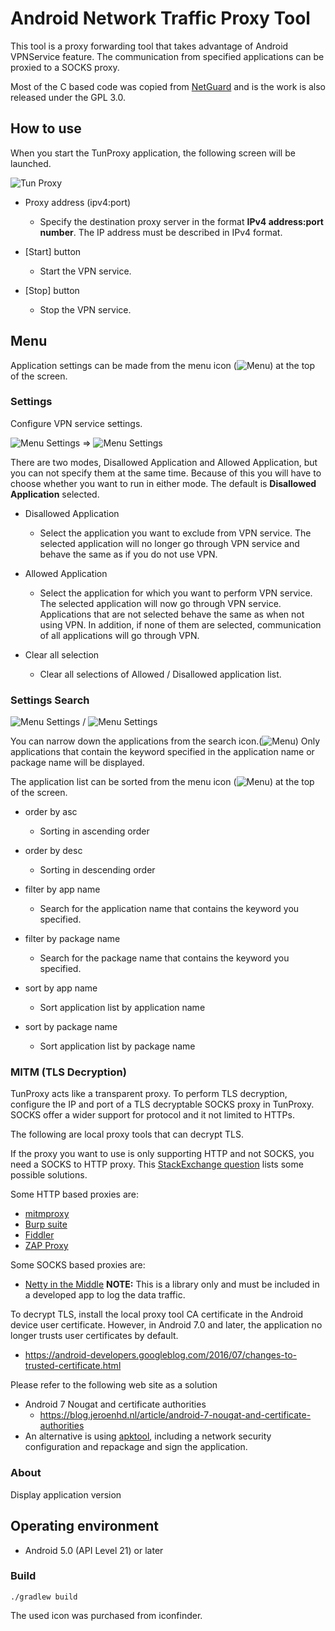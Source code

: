 # Android Network Traffic Proxy Tool

This tool is a proxy forwarding tool that takes advantage of Android VPNService feature.
The communication from specified applications can be proxied to a SOCKS proxy.

Most of the C based code was copied from [NetGuard](https://github.com/M66B/NetGuard) and is the work is also released under the GPL 3.0.

## How to use

When you start the TunProxy application, the following screen will be launched.

![Tun Proxy](images/TunProxy.png)

* Proxy address (ipv4:port)
  * Specify the destination proxy server in the format **IPv4 address:port number**.
    The IP address must be described in IPv4 format.

* [Start] button
  * Start the VPN service.
* [Stop] button
  * Stop the VPN service.

## Menu

Application settings can be made from the menu icon (![Menu](images/Menu.png)) at the top of the screen.

### Settings

Configure VPN service settings.

![Menu Settings](images/Menu-Settings.png) ⇒ ![Menu Settings](images/Menu-Settings-app.png)

There are two modes, Disallowed Application and Allowed Application, but you can not specify them at the same time.
Because of this you will have to choose whether you want to run in either mode.
The default is **Disallowed Application** selected.

* Disallowed Application
  * Select the application you want to exclude from VPN service.
    The selected application will no longer go through VPN service and behave the same as if you do not use VPN.

* Allowed Application
  * Select the application for which you want to perform VPN service.
    The selected application will now go through VPN service.
    Applications that are not selected behave the same as when not using VPN.
    In addition, if none of them are selected, communication of all applications will go through VPN.

* Clear all selection
  * Clear all selections of Allowed / Disallowed application list.

### Settings Search

![Menu Settings](images/Menu-Settings-Search.png) / ![Menu Settings](images/Menu-Settings-SortBy.png)

You can narrow down the applications from the search icon.(![Menu](images/Search.png))
Only applications that contain the keyword specified in the application name or package name will be displayed.

The application list can be sorted from the menu icon  (![Menu](images/Menu.png)) at the top of the screen.

* order by asc
  * Sorting in ascending order

* order by desc
  * Sorting in descending order

* filter by app name
  * Search for the application name that contains the keyword you specified.

* filter by package name
  * Search for the package name that contains the keyword you specified.

* sort by app name
  * Sort application list by application name

* sort by package name
  * Sort application list by package name

### MITM (TLS Decryption)

TunProxy acts like a transparent proxy.
To perform TLS decryption, configure the IP and port of a TLS decryptable SOCKS proxy in TunProxy.
SOCKS offer a wider support for protocol and it not limited to HTTPs.

The following are local proxy tools that can decrypt TLS.

If the proxy you want to use is only supporting HTTP and not SOCKS, you need a SOCKS to HTTP proxy.
This [StackExchange question](https://superuser.com/questions/443160/is-there-a-socks-proxy-server-program-that-supports-a-http-parent-proxy) lists some possible solutions.

Some HTTP based proxies are:

* [mitmproxy](https://mitmproxy.org)
* [Burp suite](https://portswigger.net/burp)
* [Fiddler](https://www.telerik.com/fiddler)
* [ZAP Proxy](https://www.owasp.org/index.php/OWASP_Zed_Attack_Proxy_Project)


Some SOCKS based proxies are:

* [Netty in the Middle](https://github.com/chhsiao90/nitmproxy) __NOTE:__ This is a library only and must be included in a developed app to log the data traffic.

To decrypt TLS, install the local proxy tool CA certificate in the Android device user certificate.
However, in Android 7.0 and later, the application no longer trusts user certificates by default.

* https://android-developers.googleblog.com/2016/07/changes-to-trusted-certificate.html

Please refer to the following web site as a solution

* Android 7 Nougat and certificate authorities
  * https://blog.jeroenhd.nl/article/android-7-nougat-and-certificate-authorities
* An alternative is using [apktool](https://ibotpeaches.github.io/Apktool/), including a network security configuration and repackage and sign the application.

### About

Display application version

## Operating environment

* Android 5.0 (API Level 21) or later

### Build

~~~shell
./gradlew build
 ~~~~

The used icon was purchased from iconfinder.

